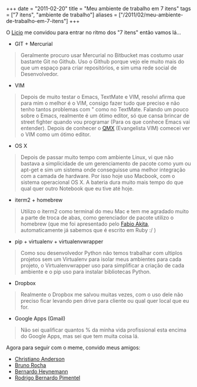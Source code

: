+++
date = "2011-02-20"
title = "Meu ambiente de trabalho em 7 itens"
tags = ["7 itens", "ambiente de trabalho"]
aliases = ["/2011/02/meu-ambiente-de-trabalho-em-7-itens"]
+++

O [Licio](http://blog.licio.eti.br/) me convidou para entrar no ritmo dos "7 itens" então vamos lá...

- GIT + Mercurial

> Geralmente procuro usar Mercurial no Bitbucket mas costumo usar bastante Git no Github. Uso o Github porque vejo ele muito mais do que um espaço para criar repositórios, e sim uma rede social de Desenvolvedor.

- VIM

> Depois de muito testar o Emacs, TextMate e VIM, resolvi afirma que para mim o melhor é o VIM, consigo fazer tudo que preciso e não tenho tantos problemas com " como no TextMate. Falando um pouco sobre o Emacs, realmente é um ótimo editor, só que cansa brincar de street fighter quando vou  programar (Para os que conhece Emacs vai entender).
> Depois de conhecer o [QMX](http://blog.qmx.me/) (Evangelista VIM) comecei ver o VIM como um ótimo editor.

- OS X

> Depois de passar muito tempo com ambiente Linux, vi que não bastava a simplicidade de um gerenciamento de pacote como yum ou apt-get e sim um sistema onde conseguisse uma melhor integração com a camada de hardware. Por isso hoje uso Macbook, com o sistema operacional OS X.
> A bateria dura muito mais tempo do que qual quer outro Notebook que eu tive até hoje.

- iterm2 + homebrew

> Utilizo o iterm2 como terminal do meu Mac e tem me agradado muito a parte de troca de abas, como gerenciador de pacote utilizo o homebrew (que me foi apresentado pelo [Fabio Akita](http://akitaonrails.com/), automaticamente já sabemos que é escrito em Ruby :/ )

- pip + virtualenv + virtualenvwrapper

> Como sou desenvolvedor Python não temos trabalhar com ultiplos projetos sem um Virtualenv para isolar meus ambientes para cada projeto, o Virtualenvwrapper uso para simplificar a criação de cada ambiente e o pip uso para instalar bibliotecas Python.

- Dropbox

> Realmente o Dropbox me salvou muitas vezes, com o uso dele não preciso ficar levando pen drive para cliente ou qual quer local que eu for.

- Google Apps (Gmail)

> Não sei qualificar quantos % da minha vida profissional esta encima do Google Apps, mas sei que tem muita coisa lá.

Agora para seguir com o meme, convido meus amigos:

- [Christiano Anderson](http://christiano.me/)
- [Bruno Rocha](http://rochacbruno.com.br/blog/)
- [Bernardo Heynemann](http://blog.heynemann.com.br/)
- [Rodrigo Bernardo Pimentel](http://isnomore.net/)
